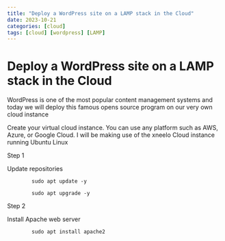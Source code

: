 ```yaml
---
title: "Deploy a WordPress site on a LAMP stack in the Cloud"
date: 2023-10-21
categories: [cloud]
tags: [cloud] [wordpress] [LAMP]
---
```


# Deploy a WordPress site on a LAMP stack in the Cloud

WordPress is one of the most popular content management systems and today we will deploy this famous opens source 
program on our very own cloud instance

Create your virtual cloud instance. You can use any platform such as AWS, Azure, or Google Cloud. 
I will be making use of the xneelo Cloud instance running Ubuntu Linux

Step 1

Update repositories

````
        sudo apt update -y
````

````
        sudo apt upgrade -y
````


Step 2

Install Apache web server 

````
        sudo apt install apache2
````
